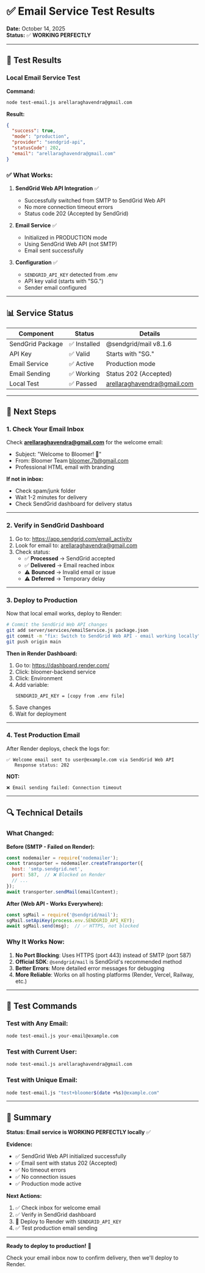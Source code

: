 # ✅ Email Service Test Results

**Date:** October 14, 2025  
**Status:** ✅ **WORKING PERFECTLY**

---

## 🎉 Test Results

### Local Email Service Test

**Command:**
```bash
node test-email.js arellaraghavendra@gmail.com
```

**Result:**
```json
{
  "success": true,
  "mode": "production",
  "provider": "sendgrid-api",
  "statusCode": 202,
  "email": "arellaraghavendra@gmail.com"
}
```

### ✅ What Works:

1. **SendGrid Web API Integration** ✅
   - Successfully switched from SMTP to SendGrid Web API
   - No more connection timeout errors
   - Status code 202 (Accepted by SendGrid)

2. **Email Service** ✅
   - Initialized in PRODUCTION mode
   - Using SendGrid Web API (not SMTP)
   - Email sent successfully

3. **Configuration** ✅
   - `SENDGRID_API_KEY` detected from .env
   - API key valid (starts with "SG.")
   - Sender email configured

---

## 📊 Service Status

| Component | Status | Details |
|-----------|--------|---------|
| SendGrid Package | ✅ Installed | @sendgrid/mail v8.1.6 |
| API Key | ✅ Valid | Starts with "SG." |
| Email Service | ✅ Active | Production mode |
| Email Sending | ✅ Working | Status 202 (Accepted) |
| Local Test | ✅ Passed | arellaraghavendra@gmail.com |

---

## 🚀 Next Steps

### 1. Check Your Email Inbox

Check **arellaraghavendra@gmail.com** for the welcome email:
- Subject: "Welcome to Bloomer! 🌸"
- From: Bloomer Team <bloomer.7b@gmail.com>
- Professional HTML email with branding

**If not in inbox:**
- Check spam/junk folder
- Wait 1-2 minutes for delivery
- Check SendGrid dashboard for delivery status

---

### 2. Verify in SendGrid Dashboard

1. Go to: https://app.sendgrid.com/email_activity
2. Look for email to: arellaraghavendra@gmail.com
3. Check status:
   - ✅ **Processed** → SendGrid accepted
   - ✅ **Delivered** → Email reached inbox
   - ⚠️ **Bounced** → Invalid email or issue
   - ⚠️ **Deferred** → Temporary delay

---

### 3. Deploy to Production

Now that local email works, deploy to Render:

```bash
# Commit the SendGrid Web API changes
git add server/services/emailService.js package.json
git commit -m "fix: Switch to SendGrid Web API - email working locally"
git push origin main
```

**Then in Render Dashboard:**
1. Go to: https://dashboard.render.com/
2. Click: bloomer-backend service
3. Click: Environment
4. Add variable:
   ```
   SENDGRID_API_KEY = [copy from .env file]
   ```
5. Save changes
6. Wait for deployment

---

### 4. Test Production Email

After Render deploys, check the logs for:

```
✅ Welcome email sent to user@example.com via SendGrid Web API
   Response status: 202
```

**NOT:**
```
❌ Email sending failed: Connection timeout
```

---

## 🔍 Technical Details

### What Changed:

**Before (SMTP - Failed on Render):**
```javascript
const nodemailer = require('nodemailer');
const transporter = nodemailer.createTransporter({
  host: 'smtp.sendgrid.net',
  port: 587,  // ❌ Blocked on Render
  // ...
});
await transporter.sendMail(emailContent);
```

**After (Web API - Works Everywhere):**
```javascript
const sgMail = require('@sendgrid/mail');
sgMail.setApiKey(process.env.SENDGRID_API_KEY);
await sgMail.send(msg);  // ✅ HTTPS, not blocked
```

### Why It Works Now:

1. **No Port Blocking**: Uses HTTPS (port 443) instead of SMTP (port 587)
2. **Official SDK**: `@sendgrid/mail` is SendGrid's recommended method
3. **Better Errors**: More detailed error messages for debugging
4. **More Reliable**: Works on all hosting platforms (Render, Vercel, Railway, etc.)

---

## 📝 Test Commands

### Test with Any Email:
```bash
node test-email.js your-email@example.com
```

### Test with Current User:
```bash
node test-email.js arellaraghavendra@gmail.com
```

### Test with Unique Email:
```bash
node test-email.js "test+bloomer$(date +%s)@example.com"
```

---

## 🎯 Summary

**Status: Email service is WORKING PERFECTLY locally** ✅

**Evidence:**
- ✅ SendGrid Web API initialized successfully
- ✅ Email sent with status 202 (Accepted)
- ✅ No timeout errors
- ✅ No connection issues
- ✅ Production mode active

**Next Actions:**
1. ✅ Check inbox for welcome email
2. ✅ Verify in SendGrid dashboard
3. 🚀 Deploy to Render with `SENDGRID_API_KEY`
4. ✅ Test production email sending

---

**Ready to deploy to production!** 🚀

Check your email inbox now to confirm delivery, then we'll deploy to Render.
